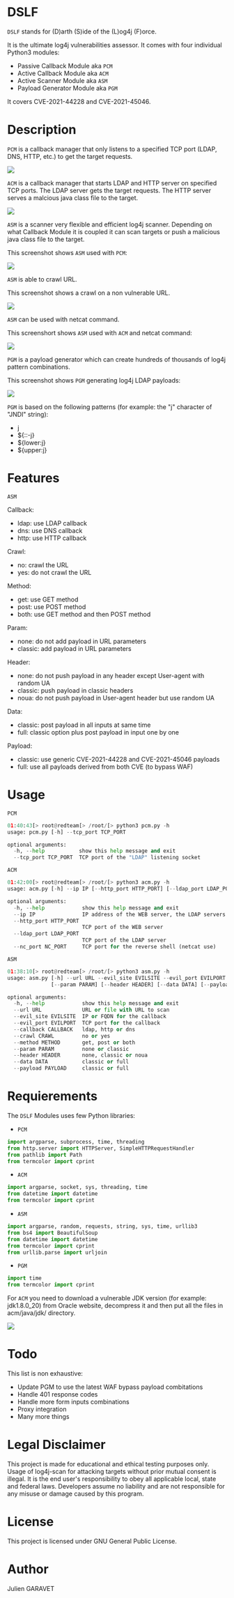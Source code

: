 # DSLF
`DSLF` stands for (D)arth (S)ide of the (L)og4j (F)orce.

It is the ultimate log4j vulnerabilities assessor. It comes with four individual Python3 modules:
- Passive Callback  Module aka `PCM`
- Active  Callback  Module aka `ACM`
- Active  Scanner   Module aka `ASM`
- Payload Generator Module aka `PGM`

It covers CVE-2021-44228 and CVE-2021-45046.


# Description
`PCM` is a callback manager that only listens to a specified TCP port (LDAP, DNS, HTTP, etc.) to get the target requests.

![](https://github.com/frontal1660/DSLF/blob/main/screenshots/pcm01.png)  
  
  
`ACM` is a callback manager that starts LDAP and HTTP server on specified TCP ports. The LDAP server gets the target requests. The HTTP server serves a malcious java class file to the target. 

![](https://github.com/frontal1660/DSLF/blob/main/screenshots/acm01.png)



`ASM` is a scanner very flexible and efficient log4j scanner. Depending on what Callback Module it is coupled it can scan targets or push a malicious java class file to the target. 

This screenshot shows `ASM` used with `PCM`: 

![](https://github.com/frontal1660/DSLF/blob/main/screenshots/asm01.png)


`ASM` is able to crawl URL.

This screenshot shows a crawl on a non vulnerable URL.

![](https://github.com/frontal1660/DSLF/blob/main/screenshots/asm02.png)


`ASM` can be used with netcat command.

This screenshort shows `ASM` used with `ACM` and netcat command:

![](https://github.com/frontal1660/DSLF/blob/main/screenshots/netcat01.png)



`PGM` is a payload generator which can create hundreds of thousands of log4j pattern combinations.

This screenshot shows `PGM` generating log4j LDAP payloads:

![](https://github.com/frontal1660/DSLF/blob/main/screenshots/pgm01.png)

`PGM` is based on the following patterns (for example: the "j" character of "JNDI" string):
* j
* ${::-j}
* ${lower:j}
* ${upper:j}

# Features
`ASM`

Callback:
* ldap: use LDAP callback
* dns: use DNS callback
* http: use HTTP callback

Crawl:
* no: crawl the URL
* yes: do not crawl the URL

Method:
* get: use GET method
* post: use POST method
* both: use GET method and then POST method

Param:
* none: do not add payload in URL parameters
* classic: add payload in URL parameters

Header:
* none: do not push payload in any header except User-agent with random UA
* classic: push payload in classic headers
* noua: do not push payload in User-agent header but use random UA

Data:
* classic: post payload in all inputs at same time
* full: classic option plus post payload in input one by one

Payload:
* classic: use generic CVE-2021-44228 and CVE-2021-45046 payloads
* full: use all payloads derived from both CVE (to bypass WAF)

# Usage
`PCM`
```python
01:40:43[> root@redteam[> /root/[> python3 pcm.py -h
usage: pcm.py [-h] --tcp_port TCP_PORT

optional arguments:
  -h, --help           show this help message and exit
  --tcp_port TCP_PORT  TCP port of the "LDAP" listening socket
```



`ACM`
```python
01:42:00[> root@redteam[> /root/[> python3 acm.py -h
usage: acm.py [-h] --ip IP [--http_port HTTP_PORT] [--ldap_port LDAP_PORT] [--nc_port NC_PORT]

optional arguments:
  -h, --help            show this help message and exit
  --ip IP               IP address of the WEB server, the LDAP servers and the reverse shell
  --http_port HTTP_PORT
                        TCP port of the WEB server
  --ldap_port LDAP_PORT
                        TCP port of the LDAP server
  --nc_port NC_PORT     TCP port for the reverse shell (netcat use)
```



`ASM`
```python
01:38:10[> root@redteam[> /root/[> python3 asm.py -h
usage: asm.py [-h] --url URL --evil_site EVILSITE --evil_port EVILPORT [--callback CALLBACK] [--crawl CRAWL] [--method METHOD]
              [--param PARAM] [--header HEADER] [--data DATA] [--payload PAYLOAD]

optional arguments:
  -h, --help            show this help message and exit
  --url URL             URL or file with URL to scan
  --evil_site EVILSITE  IP or FQDN for the callback
  --evil_port EVILPORT  TCP port for the callback
  --callback CALLBACK   ldap, http or dns
  --crawl CRAWL         no or yes
  --method METHOD       get, post or both
  --param PARAM         none or classic
  --header HEADER       none, classic or noua
  --data DATA           classic or full
  --payload PAYLOAD     classic or full
```

# Requierements
The `DSLF` Modules uses few Python libraries:

- `PCM`
```python
import argparse, subprocess, time, threading
from http.server import HTTPServer, SimpleHTTPRequestHandler
from pathlib import Path
from termcolor import cprint
```


- `ACM`
```python
import argparse, socket, sys, threading, time
from datetime import datetime
from termcolor import cprint
```


- `ASM`
```python
import argparse, random, requests, string, sys, time, urllib3
from bs4 import BeautifulSoup
from datetime import datetime
from termcolor import cprint
from urllib.parse import urljoin
```


- `PGM`
```python
import time
from termcolor import cprint
```

For `ACM` you need to download a vulnerable JDK version (for example: jdk1.8.0_20) from Oracle website, decompress it and then put all the files in acm/java/jdk/ directory. 

![](https://github.com/frontal1660/DSLF/blob/main/screenshots/acm02.png)


# Todo
This list is non exhaustive:
* Update PGM to use the latest WAF bypass payload combitations
* Handle 401 response codes
* Handle more form inputs combinations
* Proxy integration
* Many more things

# Legal Disclaimer
This project is made for educational and ethical testing purposes only. Usage of log4j-scan for attacking targets without prior mutual consent is illegal. It is the end user's responsibility to obey all applicable local, state and federal laws. Developers assume no liability and are not responsible for any misuse or damage caused by this program.

# License
This project is licensed under GNU General Public License.

# Author
Julien GARAVET
